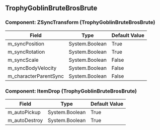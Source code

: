 ## TrophyGoblinBruteBrosBrute

### Component: ZSyncTransform (TrophyGoblinBruteBrosBrute)

|Field|Type|Default Value|
|-----|----|-------------|
|m_syncPosition|System.Boolean|True|
|m_syncRotation|System.Boolean|True|
|m_syncScale|System.Boolean|False|
|m_syncBodyVelocity|System.Boolean|False|
|m_characterParentSync|System.Boolean|False|

### Component: ItemDrop (TrophyGoblinBruteBrosBrute)

|Field|Type|Default Value|
|-----|----|-------------|
|m_autoPickup|System.Boolean|True|
|m_autoDestroy|System.Boolean|True|

